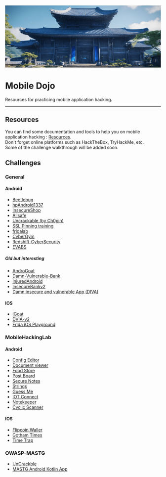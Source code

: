 ![banner](/images/dojo.jpg)

# Mobile Dojo  
Resources for practicing mobile application hacking.  

------

## Resources
You can find some documentation and tools to help you on mobile application hacking : [Resources](./Resources.md).  
Don't forget online platforms such as HackTheBox, TryHackMe, etc.  
Some of the challenge walkthrough will be added soon.  


## Challenges

### General
#### Android
- [Beetlebug](https://github.com/hafiz-ng/Beetlebug)
- [hpAndroid1337](https://github.com/RavikumarRamesh/hpAndro1337)
- [InsecureShop](https://github.com/hax0rgb/InsecureShop)
- [Allsafe](https://github.com/t0thkr1s/allsafe)
- [Uncrackable (by Ch0pin)](https://github.com/Ch0pin/uncrackable)
- [SSL Pinning training](https://github.com/aancw/android-ssl-pinning-signed-demo)
- [fridalab](https://rossmarks.uk/blog/fridalab/)
- [CyberGym](https://github.com/lucideus-repo/cybergym/tree/master/CyberGym%202/mobile)
- [Redshift-CyberSecurity](https://github.com/Redshift-CyberSecurity/VulnerableMobileApplication)
- [EVABS](https://github.com/abhi-r3v0/EVABS)

##### Old but interesting
- [AndroGoat](https://github.com/satishpatnayak/AndroGoat)
- [Damn-Vulnerable-Bank](https://github.com/rewanth1997/Damn-Vulnerable-Bank)
- [InjuredAndroid](https://github.com/B3nac/InjuredAndroid)
- [InsecureBankv2](https://github.com/dineshshetty/Android-InsecureBankv2)
- [Damn insecure and vulnerable App (DIVA)](http://payatu.com/damn-insecure-and-vulnerable-app/)

#### IOS
- [IGoat](https://github.com/OWASP/igoat)
- [DVIA-v2](https://github.com/prateek147/DVIA-v2)
- [Frida iOS Playground](https://github.com/NVISOsecurity/frida-ios-playground)


### MobileHackingLab
#### Android
- [Config Editor](https://www.mobilehackinglab.com/course/lab-config-editor-rce)
- [Document viewer](https://www.mobilehackinglab.com/course/lab-document-viewer-rce)
- [Food Store](https://www.mobilehackinglab.com/course/lab-food-store)
- [Post Board](https://www.mobilehackinglab.com/course/lab-postboard)
- [Secure Notes](https://www.mobilehackinglab.com/course/lab-secure-notes)
- [Strings](https://www.mobilehackinglab.com/course/lab-strings)
- [Guess Me](https://www.mobilehackinglab.com/course/lab-guess-me)
- [IOT Connect](https://www.mobilehackinglab.com/course/lab-iot-connect)
- [Notekeeper](https://www.mobilehackinglab.com/course/lab-notekeeper)
- [Cyclic Scanner](https://www.mobilehackinglab.com/course/lab-cyclic-scanner)

#### IOS
- [Flipcoin Waller](https://www.mobilehackinglab.com/course/lab-flipcoin-wallet)
- [Gotham Times](https://www.mobilehackinglab.com/course/lab-gotham-times)
- [Time Trap](https://www.mobilehackinglab.com/course/lab-time-trap)


### OWASP-MASTG
- [UnCrackble](https://github.com/OWASP/owasp-mastg/tree/master/Crackmes/Android)
- [MASTG Android Kotlin App](https://github.com/OWASP/MASTG-Hacking-Playground)
